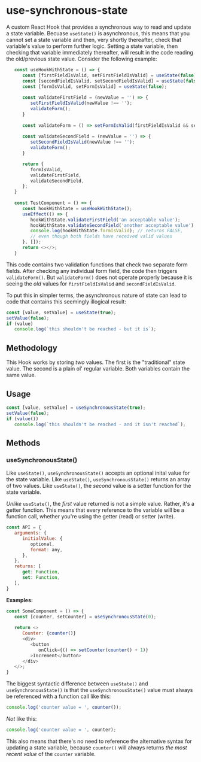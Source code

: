 # use-synchronous-state
A custom React Hook that provides a synchronous way to read and update a state variable. Becuase `useState()` is asynchronous, this means that you cannot set a state variable and then, very shortly thereafter, check that variable's value to perform further logic.  Setting a state variable, then checking that variable immediately thereafter, will result in the code reading the old/previous state value.  Consider the following example:

```javascript
   const useHookWithState = () => {
      const [firstFieldIsValid, setFirstFieldIsValid] = useState(false);
      const [secondFieldIsValid, setSecondFieldIsValid] = useState(false);
      const [formIsValid, setFormIsValid] = useState(false);
      
      const validateFirstField = (newValue = '') => {
         setFirstFieldIsValid(newValue !== '');
         validateForm();
      }
      
      const validateForm = () => setFormIsValid(firstFieldIsValid && secondFieldIsValid);
      
      const validateSecondField = (newValue = '') => {
         setSecondFieldIsValid(newValue !== '');
         validateForm();
      }

      return {
         formIsValid,
         validateFirstField,
         validateSecondField,
      };
   }
   
   const TestComponent = () => {
      const hookWithState = useHookWithState();
      useEffect(() => {
         hookWithState.validateFirstField('an acceptable value');
         hookWithState.validateSecondField('another acceptable value');
         console.log(hookWithState.formIsValid); // returns FALSE, 
         // even though both fields have received valid values
      }, []);
      return <></>;
   }
```

This code contains two validation functions that check two separate form fields.  After checking any individual form field, the code then triggers `validateForm()`.  But `validateForm()` does not operate properly because it is seeing the _old_ values for `firstFieldIsValid` and `secondFieldIsValid`.

To put this in simpler terms, the asynchronous nature of state can lead to code that contains this seemingly illogical result:

```javascript
const [value, setValue] = useState(true);
setValue(false);
if (value)
   console.log(`this shouldn't be reached - but it is`);
```

## Methodology

This Hook works by storing _two_ values.  The first is the "traditional" state value.  The second is a plain ol' regular variable.  Both variables contain the same value.

## Usage

```javascript
const [value, setValue] = useSynchronousState(true);
setValue(false);
if (value())
   console.log(`this shouldn't be reached - and it isn't reached`);
```

## Methods

### useSynchronousState()

Like `useState()`, `useSynchronousState()` accepts an optional inital value for the state variable.  Like `useState()`, `useSynchronousState()` returns an array of two values.  Like `useState()`, the _second_ value is a setter function for the state variable.

_Unlike_ `useState()`, the _first_ value returned is not a simple value.  Rather, it's a getter function.  This means that every reference to the variable will be a function call, whether you're using the getter (read) or setter (write).

```javascript
const API = {
   arguments: {
      initialValue: {
         optional,
         format: any,
      },
   },
   returns: [
      get: Function,
      set: Function,
   ],
}
```

**Examples:**

```javascript
const SomeComponent = () => {
   const [counter, setCounter] = useSynchronousState(0);
   
   return <>
      Counter: {counter()}
      <div>
         <button
            onClick={() => setCounter(counter() + 1)}
         >Increment</button>
      </div>   
   </>;
}
```

The biggest syntactic difference between `useState()` and `useSynchronousState()` is that the `useSynchronousState()` value must always be referenced with a function call like this:

```javascript
console.log('counter value = ', counter());
```

_Not_ like this:

```javascript
console.log('counter value = ', counter);
```

This also means that there's no need to reference the alternative syntax for updating a state variable, because `counter()` will always returns _the most recent value_ of the `counter` variable. 
